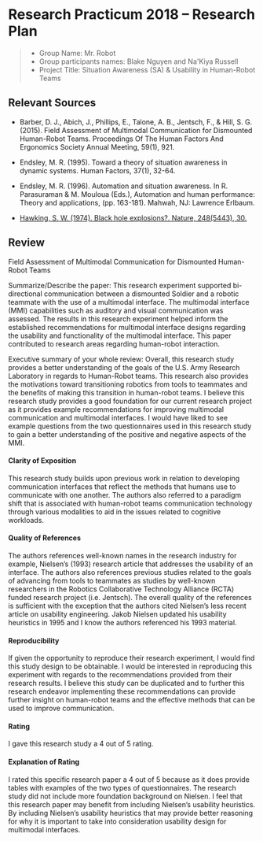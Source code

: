 # Research Practicum 2018 – Research Plan

> * Group Name: Mr. Robot
> * Group participants names: Blake Nguyen and Na'Kiya Russell
> * Project Title: Situation Awareness (SA) & Usability in Human-Robot Teams

## Relevant Sources

* Barber, D. J., Abich, J., Phillips, E., Talone, A. B., Jentsch, F., & Hill, S. G. (2015). Field Assessment of Multimodal Communication for Dismounted Human-Robot Teams. Proceedings Of The Human Factors And Ergonomics Society Annual Meeting, 59(1), 921.

* Endsley, M. R. (1995). Toward a theory of situation awareness in dynamic systems. Human Factors, 37(1), 32-64.

* Endsley, M. R. (1996). Automation and situation awareness. In R. Parasuraman & M. Mouloua (Eds.), Automation and human performance: Theory and applications, (pp. 163-181). Mahwah, NJ: Lawrence Erlbaum.

* [Hawking, S. W. (1974). Black hole explosions?. Nature, 248(5443), 30.](http://citeseerx.ist.psu.edu/viewdoc/download?doi=10.1.1.75.3702&rep=rep1&type=pdf)


## Review

Field Assessment of Multimodal Communication for Dismounted Human-Robot Teams

Summarize/Describe the paper: This research experiment supported bi-directional communication between a dismounted Soldier and a robotic teammate with the use of a multimodal interface. The multimodal interface (MMI) capabilities such as auditory and visual communication was assessed. The results in this research experiment helped inform the established recommendations for multimodal interface designs regarding the usability and functionality of the multimodal interface. This paper contributed to research areas regarding human-robot interaction. 

Executive summary of your whole review: Overall, this research study provides a better understanding of the goals of the U.S. Army Research Laboratory in regards to Human-Robot teams. This research also provides the motivations toward transitioning robotics from tools to teammates and the benefits of making this transition in human-robot teams. I believe this research study provides a good foundation for our current research project as it provides example recommendations for improving multimodal communication and multimodal interfaces. I would have liked to see example questions from the two questionnaires used in this research study to gain a better understanding of the positive and negative aspects of the MMI. 

#### Clarity of Exposition
This research study builds upon previous work in relation to developing communication interfaces that reflect the methods that humans use to communicate with one another. The authors also referred to a paradigm shift that is associated with human-robot teams communication technology through various modalities to aid in the issues related to cognitive workloads. 

#### Quality of References
The authors references well-known names in the research industry for example, Nielsen’s (1993) research article that addresses the usability of an interface. The authors also references previous studies related to the goals of advancing from tools to teammates as studies by well-known researchers in the Robotics Collaborative Technology Alliance (RCTA) funded research project (i.e. Jentsch). The overall quality of the references is sufficient with the exception that the authors cited Nielsen’s less recent article on usability engineering. Jakob Nielsen updated his usability heuristics in 1995 and I know the authors referenced his 1993 material. 
 
#### Reproducibility
If given the opportunity to reproduce their research experiment, I would find this study design to be obtainable. I would be interested in reproducing this experiment with regards to the recommendations provided from their research results. I believe this study can be duplicated and to further this research endeavor implementing these recommendations can provide further insight on human-robot teams and the effective methods that can be used to improve communication. 

#### Rating

I gave this research study a 4 out of 5 rating.

#### Explanation of Rating

I rated this specific research paper a 4 out of 5 because as it does provide tables with examples of the two types of questionnaires. The research study did not include more foundation background on Nielsen. I feel that this research paper may benefit from including Nielsen’s usability heuristics. By including Nielsen’s usability heuristics that may provide better reasoning for why it is important to take into consideration usability design for multimodal interfaces. 
